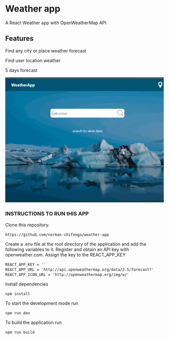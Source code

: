 
 # Weather app

 A React Weather app with OpenWeatherMap API

## Features

Find any city or place weather forecast

Find user location weather

5 days forecast

![image info](./src/assets/img/weather_app.gif)


### INSTRUCTIONS TO RUN tHIS APP

Clone this repository.

```
https://github.com/norman-chifenga/weather-app
```

Create a .env file at the root directory of the application and add the following variables to it. Register and obtain an API key with openweather.com.
Assign the key to the REACT_APP_KEY

```
REACT_APP_KEY = ''
REACT_APP_URL = 'http://api.openweathermap.org/data/2.5/forecast?'
REACT_APP_ICON_URL = 'http://openweathermap.org/img/w/'
```

Install dependencies
```
npm install
```

To start the development mode run

```
npm run dev
```
To build the application run
```
npm run build
```